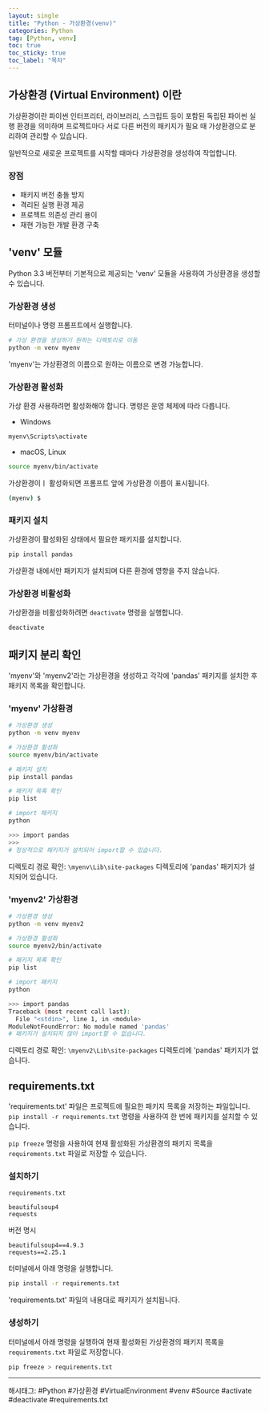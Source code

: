 ```yaml
---
layout: single
title: "Python - 가상환경(venv)"
categories: Python
tag: [Python, venv]
toc: true
toc_sticky: true
toc_label: "목차"
---
```


## 가상환경 (Virtual Environment) 이란

가상환경이란 파이썬 인터프리터, 라이브러리, 스크립트 등이 포함된 독립된 파이썬 실행 환경을 의미하며 프로젝트마다 서로 다른 버전의 패키지가 필요 때 가상환경으로 분리하여 관리할 수 있습니다.

일반적으로 새로운 프로젝트를 시작할 때마다 가상환경을 생성하여 작업합니다.

### 장점

- 패키지 버전 충돌 방지
- 격리된 실행 환경 제공
- 프로젝트 의존성 관리 용이
- 재현 가능한 개발 환경 구축

## 'venv' 모듈

Python 3.3 버전부터 기본적으로 제공되는 'venv' 모듈을 사용하여 가상환경을 생성할 수 있습니다.

### 가상환경 생성

터미널이나 명령 프롬프트에서 실행합니다.

```bash
# 가상 환경을 생성하기 원하는 디렉토리로 이동
python -m venv myenv
```

'myenv'는 가상환경의 이름으로 원하는 이름으로 변경 가능합니다.

### 가상환경 활성화

가상 환경 사용하려면 활성화해야 합니다. 명령은 운영 체제에 따라 다릅니다.

- Windows

```bash
myenv\Scripts\activate
```

- macOS, Linux

```bash
source myenv/bin/activate
```

가상환경이ㅣ 활성화되면 프롬프트 앞에 가상환경 이름이 표시됩니다.

```bash
(myenv) $
```

### 패키지 설치

가상환경이 활성화된 상태에서 필요한 패키지를 설치합니다.

```bash
pip install pandas
```

가상환경 내에서만 패키지가 설치되며 다른 환경에 영향을 주지 않습니다.

### 가상환경 비활성화

가상환경을 비활성화하려면 `deactivate` 명령을 실행합니다.

```bash
deactivate
```

## 패키지 분리 확인

'myenv'와 'myenv2'라는 가상환경을 생성하고 각각에 'pandas' 패키지를 설치한 후 패키지 목록을 확인합니다.

### 'myenv' 가상환경

```bash
# 가상환경 생성
python -m venv myenv

# 가상환경 활성화
source myenv/bin/activate

# 패키지 설치
pip install pandas

# 패키지 목록 확인
pip list

# import 패키지
python

>>> import pandas
>>>
# 정상적으로 패키지가 설치되어 import할 수 있습니다.
```

디렉토리 경로 확인: `\myenv\Lib\site-packages` 디렉토리에 'pandas' 패키지가 설치되어 있습니다.

### 'myenv2' 가상환경

```bash
# 가상환경 생성
python -m venv myenv2

# 가상환경 활성화
source myenv2/bin/activate

# 패키지 목록 확인
pip list

# import 패키지
python

>>> import pandas
Traceback (most recent call last):
  File "<stdin>", line 1, in <module>
ModuleNotFoundError: No module named 'pandas'
# 패키지가 설치되지 않아 import할 수 없습니다.
```

디렉토리 경로 확인: `\myenv2\Lib\site-packages` 디렉토리에 'pandas' 패키지가 없습니다.

## requirements.txt

'requirements.txt' 파일은 프로젝트에 필요한 패키지 목록을 저장하는 파일입니다. `pip install -r requirements.txt` 명령을 사용하여 한 번에 패키지를 설치할 수 있습니다.

`pip freeze` 명령을 사용하여 현재 활성화된 가상환경의 패키지 목록을 `requirements.txt` 파일로 저장할 수 있습니다.

### 설치하기

`requirements.txt`

```plaintext
beautifulsoup4
requests
```

버전 명시

```plaintext
beautifulsoup4==4.9.3
requests==2.25.1
```

터미널에서 아래 명령을 실행합니다.

```bash
pip install -r requirements.txt
```

'requirements.txt' 파일의 내용대로 패키지가 설치됩니다.

### 생성하기

터미널에서 아래 명령을 실행하여 현재 활성화된 가상환경의 패키지 목록을 `requirements.txt` 파일로 저장합니다.

```bash
pip freeze > requirements.txt
```

---

해시태그: #Python #가상환경 #VirtualEnvironment #venv #Source #activate #deactivate #requirements.txt
